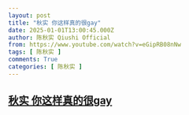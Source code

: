 ```yaml
---
layout: post
title: "秋实 你这样真的很gay"
date: 2025-01-01T13:00:45.000Z
author: 陈秋实 Qiushi Official
from: https://www.youtube.com/watch?v=eGipRB08nNw
tags: [ 陈秋实 ]
comments: True
categories: [ 陈秋实 ]
---
```

<!--1735736445000-->
[秋实 你这样真的很gay](https://www.youtube.com/watch?v=eGipRB08nNw)
------

<div>

</div>
